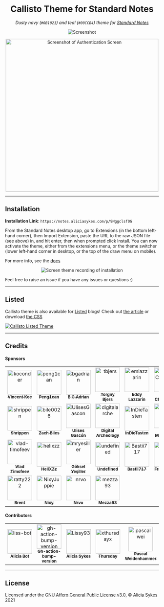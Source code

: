 
<h1 align="center">Callisto Theme for Standard Notes</h1>
<p align="center"><i>Dusty navy (<code>#0B1021</code>) and teal (<code>#00CCB4</code>) theme for <a href="https://standardnotes.org/">Standard Notes</a></i></p>

<p align="center">
  <img src="https://github.com/Lissy93/callisto-theme-standard-notes/blob/master/screenshot1.png"
    alt="Screenshot"
    title="Screenshot"
  />
</p>

<p align="center">
  <img src="https://github.com/Lissy93/callisto-theme-standard-notes/blob/master/screenshot2.png"
    alt="Screenshot of Authentication Screen"
    title="Screenshot of Authentication Screen"
    width="500"
  />
</p>

---

## Installation

**Installation Link**: `https://notes.aliciasykes.com/p/9Nggclsf0G`

From the Standard Notes desktop app, go to Extensions (in the bottom left-hand corner), then Import Extension, paste the URL to the raw JSON file (see above) in, and hit enter, then when prompted click Install. You can now activate the theme, either from the extensions menu, or the theme switcher (lower left-hand corner in desktop, or the top of the draw menu on mobile).

For more info, see the [docs](https://docs.standardnotes.org/usage/install-extensions/)

<p align="center">
  <img src="https://i.ibb.co/rySG4fh/standard-notes-theme-installation.gif"
    alt="Screen theme recording of installation"
    title="Screen theme recording of installation"
  />
</p>

Feel free to raise an issue if you have any issues or questions :)

---

## Listed

Callisto theme is also available for [Listed](https://listed.to) blogs! Check out [the article](https://notes.aliciasykes.com/18756/custom-styling-for-listed-blog) or download [the CSS](https://listed.to/p/cp4JphXIAv)

[![Callisto Listed Theme](https://i.ibb.co/09522Rt/callisto-listed.png#)](https://notes.aliciasykes.com/)

---

## Credits

#### Sponsors

<!-- readme: sponsors -start -->
<table>
<tr>
    <td align="center">
        <a href="https://github.com/koconder">
            <img src="https://avatars.githubusercontent.com/u/25068?u=582657b23622aaa3dfe68bd028a780f272f456fa&v=4" width="80;" alt="koconder"/>
            <br />
            <sub><b>Vincent Koc</b></sub>
        </a>
    </td>
    <td align="center">
        <a href="https://github.com/peng1can">
            <img src="https://avatars.githubusercontent.com/u/225854?v=4" width="80;" alt="peng1can"/>
            <br />
            <sub><b>Peng1can</b></sub>
        </a>
    </td>
    <td align="center">
        <a href="https://github.com/bgadrian">
            <img src="https://avatars.githubusercontent.com/u/830001?u=69f115baad2fcd8c14eb05bdbf5cd80f4649a95a&v=4" width="80;" alt="bgadrian"/>
            <br />
            <sub><b>B.G.Adrian</b></sub>
        </a>
    </td>
    <td align="center">
        <a href="https://github.com/tbjers">
            <img src="https://avatars.githubusercontent.com/u/1117052?u=539d96d5e581b3139c75713ce35b89a36626404c&v=4" width="80;" alt="tbjers"/>
            <br />
            <sub><b>Torgny Bjers</b></sub>
        </a>
    </td>
    <td align="center">
        <a href="https://github.com/emlazzarin">
            <img src="https://avatars.githubusercontent.com/u/1141361?u=714e3487a3f2e0df721b01a0133945f075d3ff68&v=4" width="80;" alt="emlazzarin"/>
            <br />
            <sub><b>Eddy Lazzarin</b></sub>
        </a>
    </td>
    <td align="center">
        <a href="https://github.com/AnandChowdhary">
            <img src="https://avatars.githubusercontent.com/u/2841780?u=747e554b3a7f12eb20b7910e1c87d817844f714f&v=4" width="80;" alt="AnandChowdhary"/>
            <br />
            <sub><b>Anand Chowdhary</b></sub>
        </a>
    </td></tr>
<tr>
    <td align="center">
        <a href="https://github.com/shrippen">
            <img src="https://avatars.githubusercontent.com/u/2873570?v=4" width="80;" alt="shrippen"/>
            <br />
            <sub><b>Shrippen</b></sub>
        </a>
    </td>
    <td align="center">
        <a href="https://github.com/bile0026">
            <img src="https://avatars.githubusercontent.com/u/5022496?u=aec96ad173c0ea9baaba93807efa8a848af6595c&v=4" width="80;" alt="bile0026"/>
            <br />
            <sub><b>Zach Biles</b></sub>
        </a>
    </td>
    <td align="center">
        <a href="https://github.com/UlisesGascon">
            <img src="https://avatars.githubusercontent.com/u/5110813?u=3c41facd8aa26154b9451de237c34b0f78d672a5&v=4" width="80;" alt="UlisesGascon"/>
            <br />
            <sub><b>Ulises Gascón</b></sub>
        </a>
    </td>
    <td align="center">
        <a href="https://github.com/digitalarche">
            <img src="https://avatars.githubusercontent.com/u/6546135?u=d033c9c16e8367987aec3f9ff5922bc67dd1eedf&v=4" width="80;" alt="digitalarche"/>
            <br />
            <sub><b>Digital Archeology</b></sub>
        </a>
    </td>
    <td align="center">
        <a href="https://github.com/InDieTasten">
            <img src="https://avatars.githubusercontent.com/u/7047377?u=8d8f8017628b38bc46dcbf3620e194b01d3fb2d1&v=4" width="80;" alt="InDieTasten"/>
            <br />
            <sub><b>InDieTasten</b></sub>
        </a>
    </td>
    <td align="center">
        <a href="https://github.com/bmcgonag">
            <img src="https://avatars.githubusercontent.com/u/7346620?u=2a0f9284f3e12ac1cc15288c254d1ec68a5081e8&v=4" width="80;" alt="bmcgonag"/>
            <br />
            <sub><b>Brian McGonagill</b></sub>
        </a>
    </td></tr>
<tr>
    <td align="center">
        <a href="https://github.com/vlad-timofeev">
            <img src="https://avatars.githubusercontent.com/u/11474041?u=eee43705b54d2ec9f51fc4fcce5ad18dd17c87e4&v=4" width="80;" alt="vlad-timofeev"/>
            <br />
            <sub><b>Vlad Timofeev</b></sub>
        </a>
    </td>
    <td align="center">
        <a href="https://github.com/helixzz">
            <img src="https://avatars.githubusercontent.com/u/12218889?u=d06d0c103dfbdb99450623064f7da3c5a3675fb6&v=4" width="80;" alt="helixzz"/>
            <br />
            <sub><b>HeliXZz</b></sub>
        </a>
    </td>
    <td align="center">
        <a href="https://github.com/mryesiller">
            <img src="https://avatars.githubusercontent.com/u/24632172?u=0d20f2d615158f87cd60a3398d3efb026c32f291&v=4" width="80;" alt="mryesiller"/>
            <br />
            <sub><b>Göksel Yeşiller</b></sub>
        </a>
    </td>
    <td align="center">
        <a href="https://github.com/undefined">
            <img src="" width="80;" alt="undefined"/>
            <br />
            <sub><b>Undefined</b></sub>
        </a>
    </td>
    <td align="center">
        <a href="https://github.com/Bastii717">
            <img src="https://avatars.githubusercontent.com/u/53431819?u=604977bed6ad6875ada890d0d3765a4cacc2fa14&v=4" width="80;" alt="Bastii717"/>
            <br />
            <sub><b>Bastii717</b></sub>
        </a>
    </td>
    <td align="center">
        <a href="https://github.com/frankdez93">
            <img src="https://avatars.githubusercontent.com/u/87549420?v=4" width="80;" alt="frankdez93"/>
            <br />
            <sub><b>Frankdez93</b></sub>
        </a>
    </td></tr>
<tr>
    <td align="center">
        <a href="https://github.com/ratty222">
            <img src="https://avatars.githubusercontent.com/u/92832598?u=137b65530cbd5f5af9c24cde51baa6cc77cc934b&v=4" width="80;" alt="ratty222"/>
            <br />
            <sub><b>Brent</b></sub>
        </a>
    </td>
    <td align="center">
        <a href="https://github.com/NixyJuppie">
            <img src="https://avatars.githubusercontent.com/u/138570196?u=b102c222487905728b858704962d32759df29ebe&v=4" width="80;" alt="NixyJuppie"/>
            <br />
            <sub><b>Nixy</b></sub>
        </a>
    </td>
    <td align="center">
        <a href="https://github.com/nrvo">
            <img src="https://avatars.githubusercontent.com/u/151435968?u=e1dcb307fd0efdc45cddbe9490a7b956e4da6835&v=4" width="80;" alt="nrvo"/>
            <br />
            <sub><b>Nrvo</b></sub>
        </a>
    </td>
    <td align="center">
        <a href="https://github.com/mezza93">
            <img src="https://avatars.githubusercontent.com/u/153599966?v=4" width="80;" alt="mezza93"/>
            <br />
            <sub><b>Mezza93</b></sub>
        </a>
    </td></tr>
</table>
<!-- readme: sponsors -end -->

#### Contributors

<!-- readme: contributors -start -->
<table>
<tr>
    <td align="center">
        <a href="https://github.com/liss-bot">
            <img src="https://avatars.githubusercontent.com/u/87835202?v=4" width="80;" alt="liss-bot"/>
            <br />
            <sub><b>Alicia Bot</b></sub>
        </a>
    </td>
    <td align="center">
        <a href="https://github.com/gh-action-bump-version">
            <img src="https://avatars.githubusercontent.com/u/113046855?v=4" width="80;" alt="gh-action-bump-version"/>
            <br />
            <sub><b>Gh-action-bump-version</b></sub>
        </a>
    </td>
    <td align="center">
        <a href="https://github.com/Lissy93">
            <img src="https://avatars.githubusercontent.com/u/1862727?v=4" width="80;" alt="Lissy93"/>
            <br />
            <sub><b>Alicia Sykes</b></sub>
        </a>
    </td>
    <td align="center">
        <a href="https://github.com/xthursdayx">
            <img src="https://avatars.githubusercontent.com/u/18044308?v=4" width="80;" alt="xthursdayx"/>
            <br />
            <sub><b>Thursday</b></sub>
        </a>
    </td>
    <td align="center">
        <a href="https://github.com/pascalwei">
            <img src="https://avatars.githubusercontent.com/u/103744505?v=4" width="80;" alt="pascalwei"/>
            <br />
            <sub><b>Pascal Weidenhammer</b></sub>
        </a>
    </td></tr>
</table>
<!-- readme: contributors -end -->

---

## License

Licensed under the [GNU Affero General Public License v3.0](https://github.com/Lissy93/callisto-theme-standard-notes/blob/master/LICENSE), © [Alicia Sykes](https://aliciasykes.com) 2021
